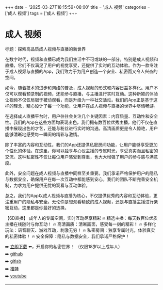 +++
date = '2025-03-27T18:15:59+08:00'
title = '成人 视频'
categories = ['成人 视频']
tags = ['成人 视频']
+++

# 成人 视频

标题：探索高品质成人视频与直播的新世界

在数字时代，视频和直播已成为我们生活中不可或缺的一部分。特别是成人视频和直播，它们不仅满足了用户的视觉享受，还提供了实时的互动体验。作为一款专注于成人视频与直播的App，我们致力于为用户创造一个安全、私密而又令人兴奋的空间。

如今，随着技术的进步和网络的普及，成人视频的形式和内容日益多样化。用户不仅可以观看预录制的视频，还能参与直播，与主播进行实时互动。这种新颖的体验让视频不仅仅局限于被动观看，而是升级为一种社交活动。我们的App正是基于这样的理念，精心设计了每一个功能，让用户在成人视频与直播的世界中尽情畅游。

在选择成人直播平台时，用户往往会关注几个关键因素：内容质量、互动性和安全性。我们的App在这些方面均表现出色。我们拥有数百位优秀主播，他们不仅在直播中展现出色的才艺，还能与粉丝进行实时的沟通。高清画质更是令人惊艳，用户能够清晰地感受每一瞬间的精彩与激情。

除了丰富的内容和互动性，我们的App还提供私密房间功能，让用户能够享受更加个性化的体验。在这里，你可以独享与心仪主播的专属时光，享受真实而且私密的交流。这种私密性不仅让每位用户感受到尊重，也大大增强了用户的参与感与满意度。

此外，安全问题在成人视频与直播中同样至关重要。我们承诺严格保护用户的隐私与数据安全，确保用户在每一次互动中都能感到安心。我们的团队不断完善安全机制，力求为用户提供无忧的观看与互动体验。

总之，我们的App以成人视频与直播为核心，不仅提供优秀的内容和互动体验，更注重用户的隐私与安全。无论你是想观看精致的成人视频，还是与直播主播进行亲密互动，这里都是你最好的选择。

【6D直播】
成年人的专属空间，实时互动尽享精彩
🔥 精选主播：每天数百位优质主播在线随时与你互动！
🔥 高清画质：清晰画面，感受每一刻的精彩！
🔥 多样化玩法：语音聊天、游戏互动，刺激无穷！
🔥 私密房间：独享专属时光，体验真实的私密体验！
🔥 安全保障：隐私与数据安全，我们承诺严格保护！

➡️ [立即下载](https://down123.s3.ap-east-1.amazonaws.com/down/down.html?channelCode=blog) ⬅️，开启你的私密世界！
（仅限18岁以上成年人）  
➡️ [github](https://aldult-live.github.io/)  
➡️ [gitlab](https://seo-09598d.gitlab.io/)  
➡️ [推特](https://x.com/wegame33)  
➡️ [youtube](https://www.youtube.com/@6Dlive)  

---
